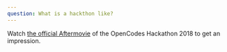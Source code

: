 ```yaml
---
question: What is a hackthon like?
---
```

Watch [the official Aftermovie](https://www.youtube.com/watch?v=-a3AVD9Izk0) of the OpenCodes Hackathon 2018 to get an impression.